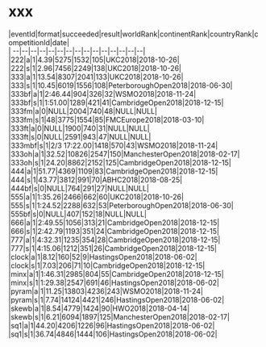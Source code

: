 # xxx


|eventId|format|succeeded|result|worldRank|continentRank|countryRank|competitionId|date|  
|	--|--|--|--|--|--|--|--|--|--|--|--|--|--|--|  
|222|a|1|4.39|5275|1532|105|UKC2018|2018-10-26|  
|222|s|1|2.96|7456|2249|138|UKC2018|2018-10-26|  
|333|a|1|13.54|8307|2041|133|UKC2018|2018-10-26|  
|333|s|1|10.45|6019|1556|108|PeterboroughOpen2018|2018-06-30|  
|333bf|a|1|2:46.44|904|326|32|WSMO2018|2018-11-24|  
|333bf|s|1|1:51.00|1289|421|41|CambridgeOpen2018|2018-12-15|  
|333fm|a|0|NULL|2004|740|48|NULL|NULL|  
|333fm|s|1|48|3775|1554|85|FMCEurope2018|2018-03-10|  
|333ft|a|0|NULL|1900|740|31|NULL|NULL|  
|333ft|s|0|NULL|2591|943|47|NULL|NULL|  
|333mbf|s|1|2/3 17:22.00|1418|570|43|WSMO2018|2018-11-24|  
|333oh|a|1|32.52|10826|2547|150|ManchesterOpen2018|2018-02-17|  
|333oh|s|1|24.20|8862|2152|125|CambridgeOpen2018|2018-12-15|  
|444|a|1|51.77|4369|1109|83|CambridgeOpen2018|2018-12-15|  
|444|s|1|43.77|3812|991|70|ABHC2018|2018-08-25|  
|444bf|s|0|NULL|764|291|27|NULL|NULL|  
|555|a|1|1:35.26|2466|662|60|UKC2018|2018-10-26|  
|555|s|1|1:24.52|2288|632|53|PeterboroughOpen2018|2018-06-30|  
|555bf|s|0|NULL|407|152|18|NULL|NULL|  
|666|a|1|2:49.55|1056|313|21|CambridgeOpen2018|2018-12-15|  
|666|s|1|2:42.79|1193|351|24|CambridgeOpen2018|2018-12-15|  
|777|a|1|4:32.31|1235|354|28|CambridgeOpen2018|2018-12-15|  
|777|s|1|4:15.06|1212|351|26|CambridgeOpen2018|2018-12-15|  
|clock|a|1|8.12|160|52|9|HastingsOpen2018|2018-06-02|  
|clock|s|1|7.03|206|71|10|CambridgeOpen2018|2018-12-15|  
|minx|a|1|1:46.31|2985|804|55|CambridgeOpen2018|2018-12-15|  
|minx|s|1|1:29.38|2547|691|46|HastingsOpen2018|2018-06-02|  
|pyram|a|1|11.25|13803|4236|243|WSMO2018|2018-11-24|  
|pyram|s|1|7.74|14124|4421|246|HastingsOpen2018|2018-06-02|  
|skewb|a|1|8.54|4779|1424|90|HWO2018|2018-04-14|  
|skewb|s|1|6.21|6094|1897|125|ManchesterOpen2018|2018-02-17|  
|sq1|a|1|44.20|4206|1226|96|HastingsOpen2018|2018-06-02|  
|sq1|s|1|36.74|4846|1444|106|HastingsOpen2018|2018-06-02|  
